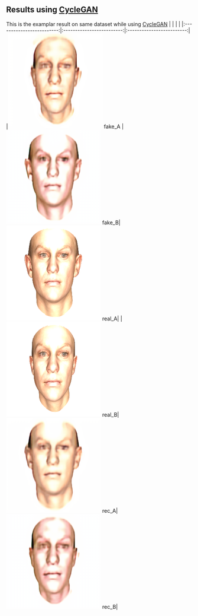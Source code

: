 ## Results using [CycleGAN](https://github.com/junyanz/CycleGAN)
This is the examplar result on same dataset while using [CycleGAN](https://github.com/junyanz/CycleGAN)
| | | |
|:-------------------------:|:-------------------------:|:-------------------------:|
|<img src="https://github.com/hyf015/BigNose/blob/master/imgs/cycleGAN/10093_fake_A.png">  fake_A |  <img src="https://github.com/hyf015/BigNose/blob/master/imgs/cycleGAN/10093_fake_B.png"> fake_B|<img src="https://github.com/hyf015/BigNose/blob/master/imgs/cycleGAN/10093_real_A.png"> real_A|
|<img src="https://github.com/hyf015/BigNose/blob/master/imgs/cycleGAN/10093_real_B.png">  real_B|  <img src="https://github.com/hyf015/BigNose/blob/master/imgs/cycleGAN/10093_rec_A.png"> rec_A|<img src="https://github.com/hyf015/BigNose/blob/master/imgs/cycleGAN/10093_rec_B.png"> rec_B|
